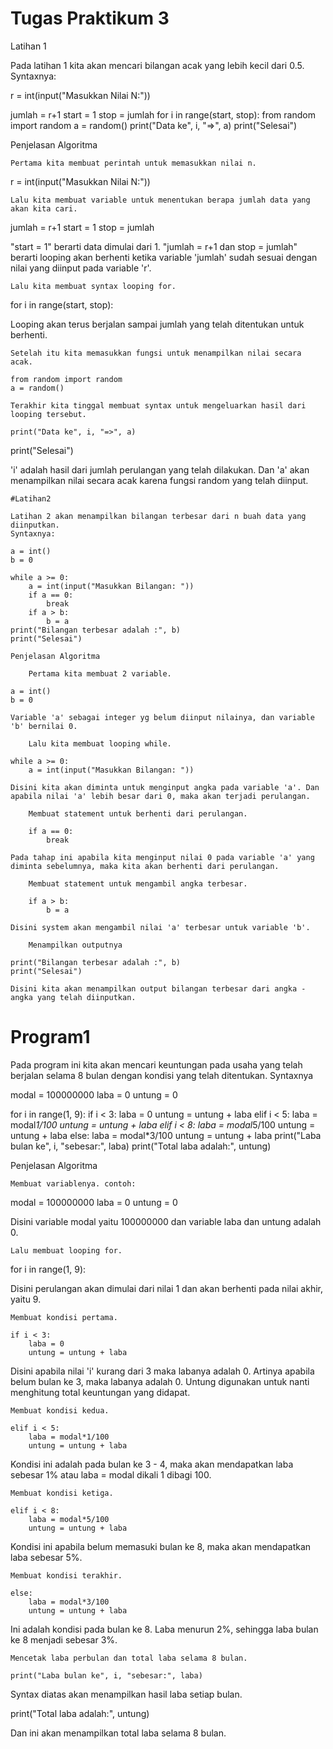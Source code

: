 # Tugas Praktikum 3
Latihan 1

Pada latihan 1 kita akan mencari bilangan acak yang lebih kecil dari 0.5.
Syntaxnya:

r = int(input("Masukkan Nilai N:"))

jumlah = r+1
start = 1
stop = jumlah
for i in range(start, stop):
    from random import random
    a = random()
    print("Data ke", i, "=>", a)
print("Selesai")

Penjelasan Algoritma

    Pertama kita membuat perintah untuk memasukkan nilai n.

r = int(input("Masukkan Nilai N:"))

    Lalu kita membuat variable untuk menentukan berapa jumlah data yang akan kita cari.

jumlah = r+1
start = 1
stop = jumlah

"start = 1" berarti data dimulai dari 1. "jumlah = r+1 dan stop = jumlah" berarti looping akan berhenti ketika variable 'jumlah' sudah sesuai dengan nilai yang diinput pada variable 'r'.

    Lalu kita membuat syntax looping for.

for i in range(start, stop):

Looping akan terus berjalan sampai jumlah yang telah ditentukan untuk berhenti.

    Setelah itu kita memasukkan fungsi untuk menampilkan nilai secara acak.

    from random import random
    a = random()

    Terakhir kita tinggal membuat syntax untuk mengeluarkan hasil dari looping tersebut.

    print("Data ke", i, "=>", a)
print("Selesai")

'i' adalah hasil dari jumlah perulangan yang telah dilakukan. Dan 'a' akan menampilkan nilai secara acak karena fungsi random yang telah diinput.
```
#Latihan2

Latihan 2 akan menampilkan bilangan terbesar dari n buah data yang diinputkan.
Syntaxnya:

a = int()
b = 0

while a >= 0:
    a = int(input("Masukkan Bilangan: "))
    if a == 0:
        break
    if a > b:
        b = a
print("Bilangan terbesar adalah :", b)
print("Selesai")

Penjelasan Algoritma

    Pertama kita membuat 2 variable.

a = int()
b = 0

Variable 'a' sebagai integer yg belum diinput nilainya, dan variable 'b' bernilai 0.

    Lalu kita membuat looping while.

while a >= 0:
    a = int(input("Masukkan Bilangan: "))

Disini kita akan diminta untuk menginput angka pada variable 'a'. Dan apabila nilai 'a' lebih besar dari 0, maka akan terjadi perulangan.

    Membuat statement untuk berhenti dari perulangan.

    if a == 0:
        break

Pada tahap ini apabila kita menginput nilai 0 pada variable 'a' yang diminta sebelumnya, maka kita akan berhenti dari perulangan.

    Membuat statement untuk mengambil angka terbesar.

    if a > b:
        b = a

Disini system akan mengambil nilai 'a' terbesar untuk variable 'b'.

    Menampilkan outputnya

print("Bilangan terbesar adalah :", b)
print("Selesai")

Disini kita akan menampilkan output bilangan terbesar dari angka - angka yang telah diinputkan.
``` 

# Program1
Pada program ini kita akan mencari keuntungan pada usaha yang telah berjalan selama 8 bulan dengan kondisi yang telah ditentukan.
Syntaxnya

modal = 100000000
laba = 0
untung = 0

for i in range(1, 9):
    if i < 3:
        laba = 0
        untung = untung + laba
    elif i < 5:
        laba = modal*1/100
        untung = untung + laba
    elif i < 8:
        laba = modal*5/100
        untung = untung + laba
    else:
        laba = modal*3/100
        untung = untung + laba
    print("Laba bulan ke", i, "sebesar:", laba)
print("Total laba adalah:", untung)

Penjelasan Algoritma

    Membuat variablenya. contoh:

modal = 100000000
laba = 0
untung = 0

Disini variable modal yaitu 100000000 dan variable laba dan untung adalah 0.

    Lalu membuat looping for.

for i in range(1, 9):

Disini perulangan akan dimulai dari nilai 1 dan akan berhenti pada nilai akhir, yaitu 9.

    Membuat kondisi pertama.

    if i < 3:
        laba = 0
        untung = untung + laba

Disini apabila nilai 'i' kurang dari 3 maka labanya adalah 0. Artinya apabila belum bulan ke 3, maka labanya adalah 0. Untung digunakan untuk nanti menghitung total keuntungan yang didapat.

    Membuat kondisi kedua.

    elif i < 5:
        laba = modal*1/100
        untung = untung + laba

Kondisi ini adalah pada bulan ke 3 - 4, maka akan mendapatkan laba sebesar 1% atau laba = modal dikali 1 dibagi 100.

    Membuat kondisi ketiga.

    elif i < 8:
        laba = modal*5/100
        untung = untung + laba

Kondisi ini apabila belum memasuki bulan ke 8, maka akan mendapatkan laba sebesar 5%.

    Membuat kondisi terakhir.

    else:
        laba = modal*3/100
        untung = untung + laba

Ini adalah kondisi pada bulan ke 8. Laba menurun 2%, sehingga laba bulan ke 8 menjadi sebesar 3%.

    Mencetak laba perbulan dan total laba selama 8 bulan.

    print("Laba bulan ke", i, "sebesar:", laba)

Syntax diatas akan menampilkan hasil laba setiap bulan.

print("Total laba adalah:", untung)

Dan ini akan menampilkan total laba selama 8 bulan.
